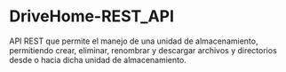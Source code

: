 # DriveHome-REST_API

API REST que permite el manejo de una unidad de almacenamiento, permitiendo crear, eliminar, renombrar y descargar archivos y directorios desde o hacia dicha unidad de almacenamiento.

